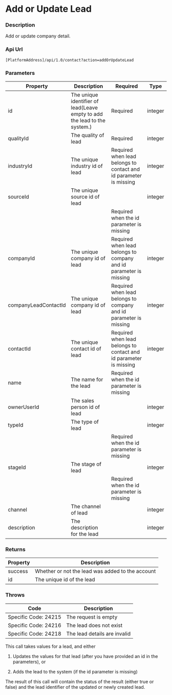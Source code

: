 # Add or Update Lead

### Description

Add or update company detail.

### Api Url

`[PlatformAddress]/api/1.0/contact?action=addOrUpdateLead`

### Parameters

| Property | Description | Required | Type |
| --- |--- | --- | --- |
| id                   | The unique identifier of lead(Leave empty to add the lead to the system.) | Required                                                          	|integer|
| qualityId            | The quality of lead                                                       | Required                                                          	|integer|
| industryId           | The unique industry id of lead                                            | Required when lead belongs to contact and id parameter is missing 	|integer|
| sourceId             | The unique source id of lead                                              |                                                                  	|integer|
|                      |                                                                           | Required when the id parameter is missing                          ||
| companyId            | The unique company id of lead                                             | Required when lead belongs to company and id parameter is missing 	|integer|
| companyLeadContactId | The unique company id of lead                                             | Required when lead belongs to company and id parameter is missing 	|integer|
| contactId            | The unique contact id of lead                                             | Required when lead belongs to contact and id parameter is missing 	|integer|
| name                 | The name for the lead                                                     | Required when the id parameter is missing                          ||
| ownerUserId          | The sales person id of lead                                               |                                                                    |integer|
| typeId               | The type of lead                                                          |                                                                 	|integer|
|                      |                                                                           | Required when the id parameter is missing                          ||
| stageId              | The stage of lead                                                         |                                                                   	|integer|
|                      |                                                                           | Required when the id parameter is missing                          ||
| channel              | The channel of lead                                                       |                                                                    |integer|
| description          | The description for the lead                                              |                                                                                           |integer|

### Returns

| Property | Description |
|---------|--------------------------------------------------|
| success | Whether or not the lead was added to the account |
| id      | The unique id of the lead                        |

### Throws

| Code | Description |
|------|-------------|
| Specific Code: 24215 | The request is empty         |
| Specific Code: 24216 | The lead does not exist      |
| Specific Code: 24218 | The lead details are invalid |

This call takes values for a lead, and either

1.  Updates the values for that lead (after you have provided an id in the
    parameters), or

2.  Adds the lead to the system (if the id parameter is missing)

The result of this call will contain the status of the result (either true or false) and the lead identifier of the updated or newly created lead.

